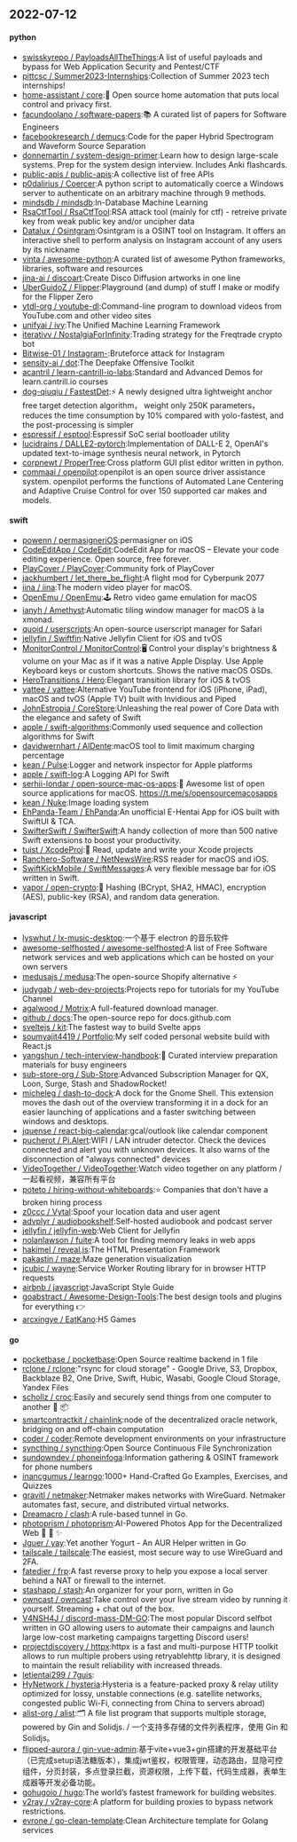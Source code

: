 ## 2022-07-12

#### python
* [swisskyrepo / PayloadsAllTheThings](https://github.com/swisskyrepo/PayloadsAllTheThings):A list of useful payloads and bypass for Web Application Security and Pentest/CTF
* [pittcsc / Summer2023-Internships](https://github.com/pittcsc/Summer2023-Internships):Collection of Summer 2023 tech internships!
* [home-assistant / core](https://github.com/home-assistant/core):🏡
Open source home automation that puts local control and privacy first.
* [facundoolano / software-papers](https://github.com/facundoolano/software-papers):📚
A curated list of papers for Software Engineers
* [facebookresearch / demucs](https://github.com/facebookresearch/demucs):Code for the paper Hybrid Spectrogram and Waveform Source Separation
* [donnemartin / system-design-primer](https://github.com/donnemartin/system-design-primer):Learn how to design large-scale systems. Prep for the system design interview. Includes Anki flashcards.
* [public-apis / public-apis](https://github.com/public-apis/public-apis):A collective list of free APIs
* [p0dalirius / Coercer](https://github.com/p0dalirius/Coercer):A python script to automatically coerce a Windows server to authenticate on an arbitrary machine through 9 methods.
* [mindsdb / mindsdb](https://github.com/mindsdb/mindsdb):In-Database Machine Learning
* [RsaCtfTool / RsaCtfTool](https://github.com/RsaCtfTool/RsaCtfTool):RSA attack tool (mainly for ctf) - retreive private key from weak public key and/or uncipher data
* [Datalux / Osintgram](https://github.com/Datalux/Osintgram):Osintgram is a OSINT tool on Instagram. It offers an interactive shell to perform analysis on Instagram account of any users by its nickname
* [vinta / awesome-python](https://github.com/vinta/awesome-python):A curated list of awesome Python frameworks, libraries, software and resources
* [jina-ai / discoart](https://github.com/jina-ai/discoart):Create Disco Diffusion artworks in one line
* [UberGuidoZ / Flipper](https://github.com/UberGuidoZ/Flipper):Playground (and dump) of stuff I make or modify for the Flipper Zero
* [ytdl-org / youtube-dl](https://github.com/ytdl-org/youtube-dl):Command-line program to download videos from YouTube.com and other video sites
* [unifyai / ivy](https://github.com/unifyai/ivy):The Unified Machine Learning Framework
* [iterativv / NostalgiaForInfinity](https://github.com/iterativv/NostalgiaForInfinity):Trading strategy for the Freqtrade crypto bot
* [Bitwise-01 / Instagram-](https://github.com/Bitwise-01/Instagram-):Bruteforce attack for Instagram
* [sensity-ai / dot](https://github.com/sensity-ai/dot):The Deepfake Offensive Toolkit
* [acantril / learn-cantrill-io-labs](https://github.com/acantril/learn-cantrill-io-labs):Standard and Advanced Demos for learn.cantrill.io courses
* [dog-qiuqiu / FastestDet](https://github.com/dog-qiuqiu/FastestDet):⚡
A newly designed ultra lightweight anchor free target detection algorithm， weight only 250K parameters， reduces the time consumption by 10% compared with yolo-fastest, and the post-processing is simpler
* [espressif / esptool](https://github.com/espressif/esptool):Espressif SoC serial bootloader utility
* [lucidrains / DALLE2-pytorch](https://github.com/lucidrains/DALLE2-pytorch):Implementation of DALL-E 2, OpenAI's updated text-to-image synthesis neural network, in Pytorch
* [corpnewt / ProperTree](https://github.com/corpnewt/ProperTree):Cross platform GUI plist editor written in python.
* [commaai / openpilot](https://github.com/commaai/openpilot):openpilot is an open source driver assistance system. openpilot performs the functions of Automated Lane Centering and Adaptive Cruise Control for over 150 supported car makes and models.

#### swift
* [powenn / permasigneriOS](https://github.com/powenn/permasigneriOS):permasigner on iOS
* [CodeEditApp / CodeEdit](https://github.com/CodeEditApp/CodeEdit):CodeEdit App for macOS – Elevate your code editing experience. Open source, free forever.
* [PlayCover / PlayCover](https://github.com/PlayCover/PlayCover):Community fork of PlayCover
* [jackhumbert / let_there_be_flight](https://github.com/jackhumbert/let_there_be_flight):A flight mod for Cyberpunk 2077
* [iina / iina](https://github.com/iina/iina):The modern video player for macOS.
* [OpenEmu / OpenEmu](https://github.com/OpenEmu/OpenEmu):🕹
Retro video game emulation for macOS
* [ianyh / Amethyst](https://github.com/ianyh/Amethyst):Automatic tiling window manager for macOS à la xmonad.
* [quoid / userscripts](https://github.com/quoid/userscripts):An open-source userscript manager for Safari
* [jellyfin / Swiftfin](https://github.com/jellyfin/Swiftfin):Native Jellyfin Client for iOS and tvOS
* [MonitorControl / MonitorControl](https://github.com/MonitorControl/MonitorControl):🖥
Control your display's brightness & volume on your Mac as if it was a native Apple Display. Use Apple Keyboard keys or custom shortcuts. Shows the native macOS OSDs.
* [HeroTransitions / Hero](https://github.com/HeroTransitions/Hero):Elegant transition library for iOS & tvOS
* [yattee / yattee](https://github.com/yattee/yattee):Alternative YouTube frontend for iOS (iPhone, iPad), macOS and tvOS (Apple TV) built with Invidious and Piped
* [JohnEstropia / CoreStore](https://github.com/JohnEstropia/CoreStore):Unleashing the real power of Core Data with the elegance and safety of Swift
* [apple / swift-algorithms](https://github.com/apple/swift-algorithms):Commonly used sequence and collection algorithms for Swift
* [davidwernhart / AlDente](https://github.com/davidwernhart/AlDente):macOS tool to limit maximum charging percentage
* [kean / Pulse](https://github.com/kean/Pulse):Logger and network inspector for Apple platforms
* [apple / swift-log](https://github.com/apple/swift-log):A Logging API for Swift
* [serhii-londar / open-source-mac-os-apps](https://github.com/serhii-londar/open-source-mac-os-apps):🚀
Awesome list of open source applications for macOS. https://t.me/s/opensourcemacosapps
* [kean / Nuke](https://github.com/kean/Nuke):Image loading system
* [EhPanda-Team / EhPanda](https://github.com/EhPanda-Team/EhPanda):An unofficial E-Hentai App for iOS built with SwiftUI & TCA.
* [SwifterSwift / SwifterSwift](https://github.com/SwifterSwift/SwifterSwift):A handy collection of more than 500 native Swift extensions to boost your productivity.
* [tuist / XcodeProj](https://github.com/tuist/XcodeProj):📝
Read, update and write your Xcode projects
* [Ranchero-Software / NetNewsWire](https://github.com/Ranchero-Software/NetNewsWire):RSS reader for macOS and iOS.
* [SwiftKickMobile / SwiftMessages](https://github.com/SwiftKickMobile/SwiftMessages):A very flexible message bar for iOS written in Swift.
* [vapor / open-crypto](https://github.com/vapor/open-crypto):🔑
Hashing (BCrypt, SHA2, HMAC), encryption (AES), public-key (RSA), and random data generation.

#### javascript
* [lyswhut / lx-music-desktop](https://github.com/lyswhut/lx-music-desktop):一个基于 electron 的音乐软件
* [awesome-selfhosted / awesome-selfhosted](https://github.com/awesome-selfhosted/awesome-selfhosted):A list of Free Software network services and web applications which can be hosted on your own servers
* [medusajs / medusa](https://github.com/medusajs/medusa):The open-source Shopify alternative
⚡️
* [judygab / web-dev-projects](https://github.com/judygab/web-dev-projects):Projects repo for tutorials for my YouTube Channel
* [agalwood / Motrix](https://github.com/agalwood/Motrix):A full-featured download manager.
* [github / docs](https://github.com/github/docs):The open-source repo for docs.github.com
* [sveltejs / kit](https://github.com/sveltejs/kit):The fastest way to build Svelte apps
* [soumyajit4419 / Portfolio](https://github.com/soumyajit4419/Portfolio):My self coded personal website build with React.js
* [yangshun / tech-interview-handbook](https://github.com/yangshun/tech-interview-handbook):💯
Curated interview preparation materials for busy engineers
* [sub-store-org / Sub-Store](https://github.com/sub-store-org/Sub-Store):Advanced Subscription Manager for QX, Loon, Surge, Stash and ShadowRocket!
* [micheleg / dash-to-dock](https://github.com/micheleg/dash-to-dock):A dock for the Gnome Shell. This extension moves the dash out of the overview transforming it in a dock for an easier launching of applications and a faster switching between windows and desktops.
* [jquense / react-big-calendar](https://github.com/jquense/react-big-calendar):gcal/outlook like calendar component
* [pucherot / Pi.Alert](https://github.com/pucherot/Pi.Alert):WIFI / LAN intruder detector. Check the devices connected and alert you with unknown devices. It also warns of the disconnection of "always connected" devices
* [VideoTogether / VideoTogether](https://github.com/VideoTogether/VideoTogether):Watch video together on any platform / 一起看视频，兼容所有平台
* [poteto / hiring-without-whiteboards](https://github.com/poteto/hiring-without-whiteboards):⭐️
Companies that don't have a broken hiring process
* [z0ccc / Vytal](https://github.com/z0ccc/Vytal):Spoof your location data and user agent
* [advplyr / audiobookshelf](https://github.com/advplyr/audiobookshelf):Self-hosted audiobook and podcast server
* [jellyfin / jellyfin-web](https://github.com/jellyfin/jellyfin-web):Web Client for Jellyfin
* [nolanlawson / fuite](https://github.com/nolanlawson/fuite):A tool for finding memory leaks in web apps
* [hakimel / reveal.js](https://github.com/hakimel/reveal.js):The HTML Presentation Framework
* [pakastin / maze](https://github.com/pakastin/maze):Maze generation visualization
* [jcubic / wayne](https://github.com/jcubic/wayne):Service Worker Routing library for in browser HTTP requests
* [airbnb / javascript](https://github.com/airbnb/javascript):JavaScript Style Guide
* [goabstract / Awesome-Design-Tools](https://github.com/goabstract/Awesome-Design-Tools):The best design tools and plugins for everything
👉
* [arcxingye / EatKano](https://github.com/arcxingye/EatKano):H5 Games

#### go
* [pocketbase / pocketbase](https://github.com/pocketbase/pocketbase):Open Source realtime backend in 1 file
* [rclone / rclone](https://github.com/rclone/rclone):"rsync for cloud storage" - Google Drive, S3, Dropbox, Backblaze B2, One Drive, Swift, Hubic, Wasabi, Google Cloud Storage, Yandex Files
* [schollz / croc](https://github.com/schollz/croc):Easily and securely send things from one computer to another
🐊
📦
* [smartcontractkit / chainlink](https://github.com/smartcontractkit/chainlink):node of the decentralized oracle network, bridging on and off-chain computation
* [coder / coder](https://github.com/coder/coder):Remote development environments on your infrastructure
* [syncthing / syncthing](https://github.com/syncthing/syncthing):Open Source Continuous File Synchronization
* [sundowndev / phoneinfoga](https://github.com/sundowndev/phoneinfoga):Information gathering & OSINT framework for phone numbers
* [inancgumus / learngo](https://github.com/inancgumus/learngo):1000+ Hand-Crafted Go Examples, Exercises, and Quizzes
* [gravitl / netmaker](https://github.com/gravitl/netmaker):Netmaker makes networks with WireGuard. Netmaker automates fast, secure, and distributed virtual networks.
* [Dreamacro / clash](https://github.com/Dreamacro/clash):A rule-based tunnel in Go.
* [photoprism / photoprism](https://github.com/photoprism/photoprism):AI-Powered Photos App for the Decentralized Web
🌈
💎
✨
* [Jguer / yay](https://github.com/Jguer/yay):Yet another Yogurt - An AUR Helper written in Go
* [tailscale / tailscale](https://github.com/tailscale/tailscale):The easiest, most secure way to use WireGuard and 2FA.
* [fatedier / frp](https://github.com/fatedier/frp):A fast reverse proxy to help you expose a local server behind a NAT or firewall to the internet.
* [stashapp / stash](https://github.com/stashapp/stash):An organizer for your porn, written in Go
* [owncast / owncast](https://github.com/owncast/owncast):Take control over your live stream video by running it yourself. Streaming + chat out of the box.
* [V4NSH4J / discord-mass-DM-GO](https://github.com/V4NSH4J/discord-mass-DM-GO):The most popular Discord selfbot written in GO allowing users to automate their campaigns and launch large low-cost marketing campaigns targetting Discord users!
* [projectdiscovery / httpx](https://github.com/projectdiscovery/httpx):httpx is a fast and multi-purpose HTTP toolkit allows to run multiple probers using retryablehttp library, it is designed to maintain the result reliability with increased threads.
* [letientai299 / 7guis](https://github.com/letientai299/7guis):
* [HyNetwork / hysteria](https://github.com/HyNetwork/hysteria):Hysteria is a feature-packed proxy & relay utility optimized for lossy, unstable connections (e.g. satellite networks, congested public Wi-Fi, connecting from China to servers abroad)
* [alist-org / alist](https://github.com/alist-org/alist):🗂️
A file list program that supports multiple storage, powered by Gin and Solidjs. / 一个支持多存储的文件列表程序，使用 Gin 和 Solidjs。
* [flipped-aurora / gin-vue-admin](https://github.com/flipped-aurora/gin-vue-admin):基于vite+vue3+gin搭建的开发基础平台（已完成setup语法糖版本），集成jwt鉴权，权限管理，动态路由，显隐可控组件，分页封装，多点登录拦截，资源权限，上传下载，代码生成器，表单生成器等开发必备功能。
* [gohugoio / hugo](https://github.com/gohugoio/hugo):The world’s fastest framework for building websites.
* [v2ray / v2ray-core](https://github.com/v2ray/v2ray-core):A platform for building proxies to bypass network restrictions.
* [evrone / go-clean-template](https://github.com/evrone/go-clean-template):Clean Architecture template for Golang services
